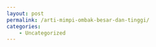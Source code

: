 ```yaml
---
layout: post
permalink: /arti-mimpi-ombak-besar-dan-tinggi/
categories:
    - Uncategorized
---
```


